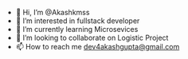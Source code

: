 - 👋 Hi, I’m @Akashkmss
- 👀 I’m interested in fullstack developer
- 🌱 I’m currently learning Microsevices
- 💞️ I’m looking to collaborate on Logistic Project
- 📫 How to reach me dev4akashgupta@gmail.com

<!---
Akashkmss/Akashkmss is a ✨ special ✨ repository because its `README.md` (this file) appears on your GitHub profile.
You can click the Preview link to take a look at your changes.
--->

